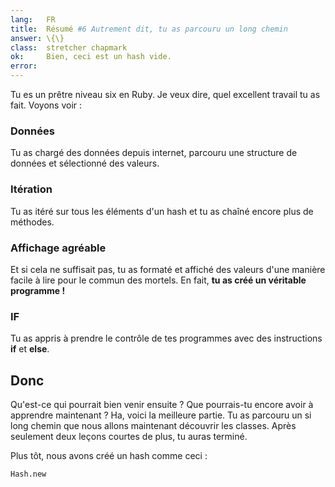```yaml
---
lang:   FR
title:  Résumé #6 Autrement dit, tu as parcouru un long chemin
answer: \{\}
class:  stretcher chapmark
ok:     Bien, ceci est un hash vide.
error:
---
```


Tu es un prêtre niveau six en Ruby. Je veux dire, quel excellent travail tu as fait. Voyons voir :

### Données
Tu as chargé des données depuis internet, parcouru une structure de données et sélectionné des valeurs.

### Itération
Tu as itéré sur tous les éléments d'un hash et tu as chaîné encore plus de méthodes.

### Affichage agréable
Et si cela ne suffisait pas, tu as formaté et affiché des valeurs d'une manière facile à lire pour le commun des mortels. En fait, __tu as créé un véritable programme !__

### IF
Tu as appris à prendre le contrôle de tes programmes avec des instructions __if__ et __else__.

## Donc
Qu'est-ce qui pourrait bien venir ensuite ? Que pourrais-tu encore avoir à apprendre maintenant ?
Ha, voici la meilleure partie. Tu as parcouru un si long chemin que nous allons maintenant découvrir les classes.
Après seulement deux leçons courtes de plus, tu auras terminé.

Plus tôt, nous avons créé un hash comme ceci :

    Hash.new
